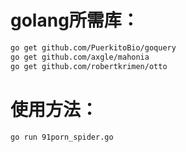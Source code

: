 
# golang所需库：
```bash
go get github.com/PuerkitoBio/goquery
go get github.com/axgle/mahonia
go get github.com/robertkrimen/otto
```
# 使用方法：
```bash
go run 91porn_spider.go
```
